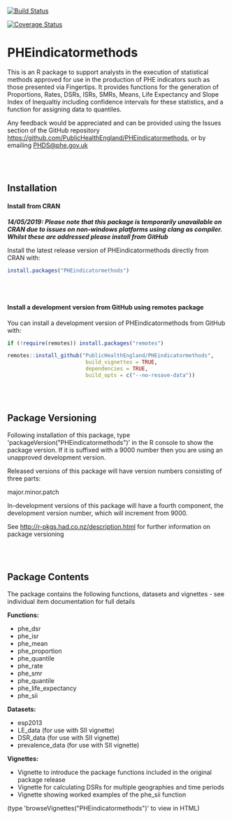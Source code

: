 
<!-- README.md is generated from README.Rmd. Please edit that file -->
[![Build Status](https://travis-ci.org/PublicHealthEngland/PHEindicatormethods.svg?branch=master)](https://travis-ci.org/PublicHealthEngland/PHEindicatormethods?branch=master)

[![Coverage Status](https://coveralls.io/repos/github/PublicHealthEngland/PHEindicatormethods/badge.svg?branch=master)](https://coveralls.io/github/PublicHealthEngland/PHEindicatormethods?branch=master)

PHEindicatormethods
===================

This is an R package to support analysts in the execution of statistical methods approved for use in the production of PHE indicators such as those presented via Fingertips. It provides functions for the generation of Proportions, Rates, DSRs, ISRs, SMRs, Means, Life Expectancy and Slope Index of Inequaltiy including confidence intervals for these statistics, and a function for assigning data to quantiles.

Any feedback would be appreciated and can be provided using the Issues section of the GitHub repository <https://github.com/PublicHealthEngland/PHEindicatormethods>, or by emailing <PHDS@phe.gov.uk>

<br/> <br/>

Installation
------------

#### Install from CRAN

***14/05/2019: Please note that this package is temporarily unavailable on CRAN due to issues on non-windows platforms using clang as compiler. Whilst these are addressed please install from GitHub***

Install the latest release version of PHEindicatormethods directly from CRAN with:

``` r
install.packages("PHEindicatormethods")
```

<br/> <br/>

#### Install a development version from GitHub using remotes package

You can install a development version of PHEindicatormethods from GitHub with:

``` r
if (!require(remotes)) install.packages("remotes")

remotes::install_github("PublicHealthEngland/PHEindicatormethods",
                         build_vignettes = TRUE,
                         dependencies = TRUE,
                         build_opts = c("--no-resave-data"))
```

<br/> <br/>

Package Versioning
------------------

Following installation of this package, type 'packageVersion("PHEindicatormethods")' in the R console to show the package version. If it is suffixed with a 9000 number then you are using an unapproved development version.

Released versions of this package will have version numbers consisting of three parts:

major.minor.patch

In-development versions of this package will have a fourth component, the development version number, which will increment from 9000.

See <http://r-pkgs.had.co.nz/description.html> for further information on package versioning

<br/> <br/>

Package Contents
----------------

The package contains the following functions, datasets and vignettes - see individual item documentation for full details

**Functions:**

-   phe\_dsr
-   phe\_isr
-   phe\_mean
-   phe\_proportion
-   phe\_quantile
-   phe\_rate
-   phe\_smr
-   phe\_quantile
-   phe\_life\_expectancy
-   phe\_sii

**Datasets:**

-   esp2013
-   LE\_data (for use with SII vignette)
-   DSR\_data (for use with SII vignette)
-   prevalence\_data (for use with SII vignette)

**Vignettes:**

-   Vignette to introduce the package functions included in the original package release
-   Vignette for calculating DSRs for multiple geographies and time periods
-   Vignette showing worked examples of the phe\_sii function

(type 'browseVignettes("PHEindicatormethods")' to view in HTML)

